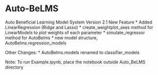 # Auto-BeLMS
Auto Beneficial Learning Model System
Version 2.1
New Feature
	* Added LinearRegression (Ridge and Lasso)
	* create_weightplot_axes method for LinearModels to plot weights of each parameter
	* simulate_regressor method for AutoBelms
	* new model structure, AutoBelms.regression_models

Other Changes:
	* AutoBelms.models renamed to classifier_models

Note:
To run Example.ipynb, place the notebook outside Auto_BeLMS directory
